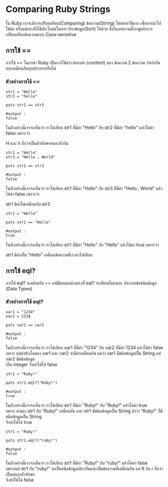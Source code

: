 # Comparing Ruby Strings

ใน Ruby เราจะมีการเปรียบเทียบ(Comparing) ข้อความ(String) ได้หลายวิธีมาก เพื่อการนำไปใช้ต่อ หรือแม้กระทั่งใช้ประโยชน์ในการ เรียงข้อมูล(Sort) ได้ด้วย ซึ่งในบทความนี้จะพูดถึงการ เปรียบเทียบข้อความแบบ Case-sensitive  &#x20;

## การใช้ ==

การใช้ == ในภาษา Ruby เป็นการใช้ตรวจสอบค่า (content) ของ ข้อความ 2 ข้อความ ว่าเท่ากันและเหมือนกันทุกประการหรือไม่

### ตัวอย่างการใช้ ==

```
str1 = "Hello"
str2 = "hello"

puts str1 == str2

#output :
false
```

ในตัวอย่างนี้เราจะเห็นว่า เราได้เทียบ str1 ที่มีค่า "Hello" กับ str2 ที่มีค่า "hello"  แล้วได้ค่า false เพราะว่า&#x20;

H และ h ถือว่าเป็นตัวอักษรคนละตัวกัน &#x20;

```
str1 = "Hello"
str3 = "Hello , World"

puts str1 == str3

#output :
false
```

ในตัวอย่างนี้เราจะเห็นว่า เราได้เทียบ str1 ที่มีค่า "Hello" กับ str3 ที่มีค่า "Hello , World" แล้วได้ค่า false เพราะว่า

str1 มีค่าไม่เหมือนกับ str3 &#x20;

```
str1 = "Hello"

puts str1 == "Hello"

#output :
true
```

ในตัวอย่างนี้เราจะเห็นว่า เราได้เทียบ str1 ที่มีค่า "Hello" กับ "Hello" แล้วได้ค่า true เพราะว่า&#x20;

str1 มีค่าเป็น "Hello" เหมือนข้อความที่เรานำไปเทียบ&#x20;



## การใช้ eql?

การใช้ eql? จะคล้ายกับ == แต่มีข้อแตกต่างตรงที่ eal? จะเทียบทั้งค่าและ ประเภทข้อชนิดข้อมูล (Data Types)&#x20;

### ตัวอย่างการใช้ eql?

```
var1 = "1234"
var2 = 1234

puts var1 == var2

#output :
false
```

ในตัวอย่างนี้เราจะเห็นว่า เราได้เทียบ var1 ที่มีค่า "1234" กับ var2 ที่มีค่า 1234 แล้วได้ค่า false\
เพราะ แม้ค่าข้างในของ var1 และ var2 จะมีค่าเหมือนกัน แต่ว่า var1 มีชนิดข้อมูลเป็น String แต่ var2 มีชนิดข้อมูล\
เป็น Integer จึงทำให้ได้ false&#x20;

```
str1 = "Ruby!"

puts str1.eql?("Ruby!")

#output :
true
```

ในตัวอย่างนี้เราจะเห็นว่า เราได้เทียบ str1 ที่มีค่า "Ruby!" กับ "Ruby!" แล้วได้ค่า true\
เพราะ ค่าของ str1 กับ "Ruby!" เหมือนกัน และ str1 มีชนิดข้อมูลเป็น String คำว่า "Ruby!" ก็มีชนิดข้อมูลเป็น String\
จึงทำให้ได้ true

```
str1 = "Ruby!"

puts str1.eql?("ruby!")

#output :
false
```

ในตัวอย่างนี้เราจะเห็นว่า เราได้เทียบ str1 ที่มีค่า "Ruby!" กับ "ruby!" แล้วได้ค่า false\
เพราะแม้ str1 กับ "ruby!" จะเป็นชนิดข้อมูลเดียวกันและเป็นข้อความที่เหมือนกัน แต่ R กับ r ถือว่าเป็นคนละตัวอักษร\
จึงทำให้ได้ false





